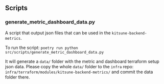 ## Scripts

### generate_metric_dashboard_data.py

A script that output json files that can be used in the `kitsune-backend-metrics`.

To run the script: `poetry run python src/scripts/generate_metric_dashboard_data.py`

It will generate a `data/` folder with the metric and dashboard terraform setup json data. Please copy the whole `data/` folder to the `infra` repo: `infra/terraform/modules/kitsune-backend-metrics/` and commit the data folder there.
